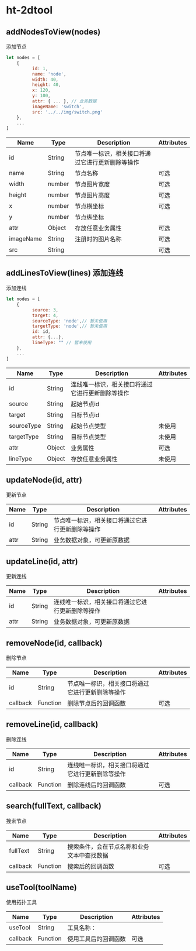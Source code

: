 # ht-2dtool

## addNodesToView(nodes)

添加节点

```javascript
let nodes = [
    {
          id: 1,
          name: 'node',
          width: 40,
          height: 40,
          x: 120,
          y: 100,
          attr: { ... }, // 业务数据
          imageName: 'switch',
          src: '../../img/switch.png'
    },
    ...
]
```



| Name      | Type   | Description                                      | Attributes |
| --------- | ------ | ------------------------------------------------ | ---------- |
| id        | String | 节点唯一标识，相关接口将通过它进行更新删除等操作 |            |
| name      | String | 节点名称                                         | 可选       |
| width     | number | 节点图片宽度                                     | 可选       |
| height    | number | 节点图片高度                                     | 可选       |
| x         | number | 节点横坐标                                       | 可选       |
| y         | number | 节点纵坐标                                       |            |
| attr      | Object | 存放任意业务属性                                 | 可选       |
| imageName | String | 注册时的图片名称                                 | 可选       |
| src       | String |                                                  | 可选       |



## addLinesToView(lines) 添加连线

添加连线

```javascript
let nodes = [
    {
          source: 3,
          target: 4,
          sourceType: 'node',// 暂未使用
          targetType: 'node',// 暂未使用
          id: id,
          attr: {...},
          lineType: "" // 暂未使用
    },
    ...
]
```

| Name       | Type   | Description                                      | Attributes |
| ---------- | ------ | ------------------------------------------------ | ---------- |
| id         | String | 连线唯一标识，相关接口将通过它进行更新删除等操作 |            |
| source     | String | 起始节点id                                       |            |
| target     | String | 目标节点id                                       |            |
| sourceType | String | 起始节点类型                                     | 未使用     |
| targetType | String | 目标节点类型                                     | 未使用     |
| attr       | Object | 业务属性                                         | 可选       |
| lineType   | Object | 存放任意业务属性                                 | 未使用     |



## updateNode(id, attr)

更新节点

| Name | Type   | Description                                      | Attributes |
| ---- | ------ | ------------------------------------------------ | ---------- |
| id   | String | 节点唯一标识，相关接口将通过它进行更新删除等操作 |            |
| attr | String | 业务数据对象，可更新原数据                       |            |



## updateLine(id, attr)

更新连线

| Name | Type   | Description                                      | Attributes |
| ---- | ------ | ------------------------------------------------ | ---------- |
| id   | String | 连线唯一标识，相关接口将通过它进行更新删除等操作 |            |
| attr | String | 业务数据对象，可更新原数据                       |            |



## removeNode(id, callback)

删除节点

| Name     | Type     | Description                                      | Attributes |
| -------- | -------- | ------------------------------------------------ | ---------- |
| id       | String   | 节点唯一标识，相关接口将通过它进行更新删除等操作 |            |
| callback | Function | 删除节点后的回调函数                             | 可选       |



## removeLine(id, callback)

删除连线

| Name     | Type     | Description                                      | Attributes |
| -------- | -------- | ------------------------------------------------ | ---------- |
| id       | String   | 连线唯一标识，相关接口将通过它进行更新删除等操作 |            |
| callback | Function | 删除连线后的回调函数                             | 可选       |



## search(fullText, callback)

搜索节点

| Name     | Type     | Description                                | Attributes |
| -------- | -------- | ------------------------------------------ | ---------- |
| fullText | String   | 搜索条件，会在节点名称和业务文本中查找数据 |            |
| callback | Function | 搜索后的回调函数                           | 可选       |



## useTool(toolName)

使用拓扑工具

| Name     | Type     | Description          | Attributes |
| -------- | -------- | -------------------- | ---------- |
| useTool  | String   | 工具名称：           |            |
| callback | Function | 使用工具后的回调函数 | 可选       |